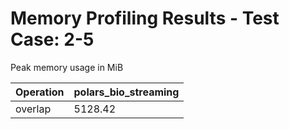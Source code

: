 # Memory Profiling Results - Test Case: 2-5

Peak memory usage in MiB

| Operation | polars_bio_streaming |
|-----------|---|
| overlap | 5128.42 |
